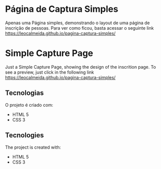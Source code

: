 # Página de Captura Simples
Apenas uma Página simples, demonstrando o layout de uma página de inscrição de pessoas.
Para ver como ficou, basta acessar o seguinte link https://leocalmeida.github.io/pagina-captura-simples/

# Simple Capture Page
Just a Simple Capture Page, showing the design of the inscrition page.
To see a preview, just click in the following link https://leocalmeida.github.io/pagina-captura-simples/

## Tecnologias
O projeto é criado com:
* HTML 5
* CSS 3

## Tecnologies
The project is created with:
* HTML 5
* CSS 3


